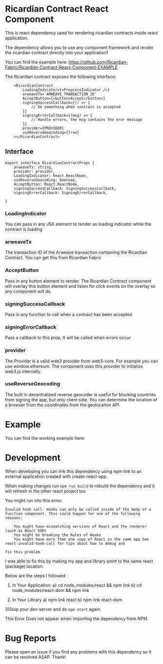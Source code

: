 # Ricardian Contract React Component

This is react dependency used for rendering ricardian contracts inside react application. 

The dependency allows you to use any component framework and render the ricardian contract directly into your application1

You can find the example here: https://github.com/Ricardian-Fabric/Ricardian-Contract-React-Component-EXAMPLE

The Ricardian contract exposes the following interface:

        <RicardianContract
            LoadingIndicator={<ProgressIndicator />}
            arweaveTx='ARWEAVE_TRANSACTION_ID'
            AcceptButton={<button>Accept</button>}
            signingSuccessCallback={() => { 
                // Do something when contract is accepted 
            }}
            signingErrorCallback={(msg) => {
                // Handle errors, the msg contains the eror message
            }}
            provider={PROVIDER}
            useReverseGeocoding={true}
        ></RicardianContract>


## Interface

    export interface RicardianContractProps {
        arweaveTx: string,
        provider: provider,
        LoadingIndicator: React.ReactNode,
        useReverseGeocoding: boolean,
        AcceptButton: React.ReactNode,
        signingSuccessCallback: SigningSuccessCallback,
        signingErrorCallback: SigningErrorCallback,

    }

### LoadingIndicator

You can pass in any JSX element to render as loading indicator while the contract is loading

### arweaveTx

The transaction ID of the Arweave transaction containing the Ricardian Contract. You can get this from Ricardian Fabric

### AcceptButton

Pass in any button element to render. The Ricardian Contract component will overlay this button element and listen for click events on the overlay so any component will do.

### signingSuccessCallback

Pass in any function to call when a contract has been accepted

### signingErrorCallback

Pass a callback to this prop, It will be called when errors occur

### provider

The Provider is a valid web3 provider from web3-core.
For example you can use window.ethereum. The component uses this provider to initialize web3.js internally.

### useReverseGeocoding

The built in decentralized reverse geocoder is useful for blocking countries from signing the app, but only client side.
You can determine the location of a browser from the coordinates from the geolocaiton API.

# Example

You can find the working example here:

# Development

When developing you can link this dependency using npm link to an external application created with create-react-app.

When making changes run `npm run build` to rebuild the dependency and it will refresh in the other react project too


You might run into this error: 


    Invalid hook call. Hooks can only be called inside of the body of a function component. This could happen for one of the following reasons:

        You might have mismatching versions of React and the renderer (such as React DOM)
        You might be breaking the Rules of Hooks
        You might have more than one copy of React in the same app See react-invalid-hook-call for tips about how to debug and

    fix this problem

I was able to fix this by making my app and library point to the same react (package) location.

Below are the steps I followed :
1. In Your Application:
a) cd node_modules/react && npm link
b) cd node_modules/react-dom && npm link

2. In Your Library
a) npm link react
b) npm link react-dom

3)Stop your dev-server and do `npm start` again.

This Error Does not appear when importing the dependency from NPM.


# Bug Reports

Please open an issue if you find any problems with this dependency so it can be resolved ASAP. Thank!